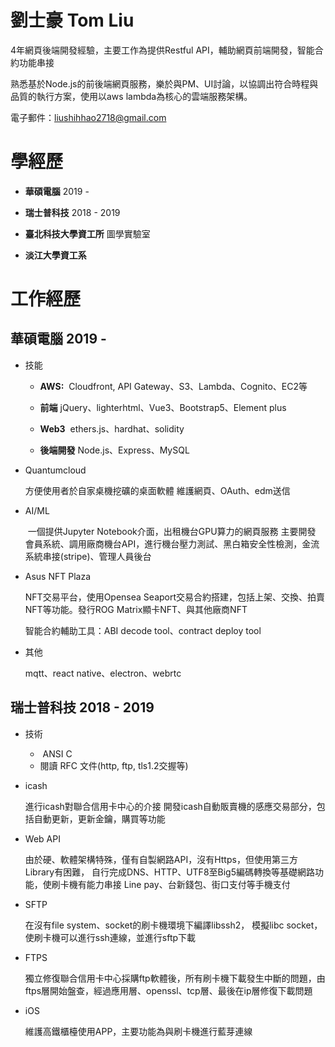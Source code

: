 # 劉士豪 Tom Liu

4年網頁後端開發經驗，主要工作為提供Restful API，輔助網頁前端開發，智能合約功能串接

熟悉基於Node.js的前後端網頁服務，樂於與PM、UI討論，以協調出符合時程與品質的執行方案，使用以aws lambda為核心的雲端服務架構。

電子郵件：[liushihhao2718@gmail.com](mailto:liushihhao2718@gmail.com)

# 學經歷

- **華碩電腦** 2019 -
  
- **瑞士普科技** 2018 - 2019
  
- **臺北科技大學資工所** 圖學實驗室
  
- **淡江大學資工系**
  

# 工作經歷

## **華碩電腦** 2019 -

- 技能
  
  - **AWS:** ​ Cloudfront, API Gateway、S3、Lambda、Cognito、EC2等
    
  - **前端** ​ jQuery、lighterhtml、Vue3、Bootstrap5、Element plus
    
  - **Web3**  ethers.js、hardhat、solidity
    
  - **後端開發** Node.js、Express、MySQL
    
- Quantumcloud

  方便使用者於自家桌機挖礦的桌面軟體
  維護網頁、OAuth、edm送信

- AI/ML

  ​ 一個提供Jupyter Notebook介面，出租機台GPU算力的網頁服務
  主要開發 會員系統、調用廠商機台API，進行機台壓力測試、黑白箱安全性檢測，金流系統串接(stripe)、管理人員後台

- Asus NFT Plaza

  NFT交易平台，使用Opensea Seaport交易合約搭建，包括上架、交換、拍賣 NFT等功能。發行ROG Matrix顯卡NFT、與其他廠商NFT
  
  智能合約輔助工具：ABI decode tool、contract deploy tool

- 其他

  mqtt、react native、electron、webrtc

## **瑞士普科技** 2018 - 2019

- 技術
  -  ANSI C
  - 閱讀 RFC 文件(http, ftp, tls1.2交握等)

- icash

  進行icash對聯合信用卡中心的介接
  開發icash自動販賣機的感應交易部分，包括自動更新，更新金鑰，購買等功能

- Web API

  由於硬、軟體架構特殊，僅有自製網路API，沒有Https，但使用第三方Library有困難， 自行完成DNS、HTTP、UTF8至Big5編碼轉換等基礎網路功能，使刷卡機有能力串接 Line pay、台新錢包、街口支付等手機支付

- SFTP

  在沒有file system、socket的刷卡機環境下編譯libssh2， 模擬libc socket，使刷卡機可以進行ssh連線，並進行sftp下載

- FTPS

  獨立修復聯合信用卡中心採購ftp軟體後，所有刷卡機下載發生中斷的問題，由ftps層開始盤查，經過應用層、openssl、tcp層、最後在ip層修復下載問題

- iOS

  維護高鐵櫃檯使用APP，主要功能為與刷卡機進行藍芽連線